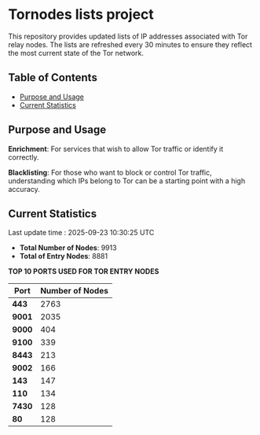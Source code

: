 # Tornodes lists project

This repository provides updated lists of IP addresses associated with Tor relay nodes. The lists are refreshed every 30 minutes to ensure they reflect the most current state of the Tor network.

## Table of Contents

- [Purpose and Usage](#purpose-and-usage)
- [Current Statistics](#current-statistics)


## Purpose and Usage

**Enrichment**: For services that wish to allow Tor traffic or identify it correctly.

**Blacklisting**: For those who want to block or control Tor traffic, understanding which IPs belong to Tor can be a starting point with a high accuracy.

## Current Statistics

Last update time : 2025-09-23 10:30:25 UTC

- **Total Number of Nodes**: 9913
- **Total of Entry Nodes**: 8881

**TOP 10 PORTS USED FOR TOR ENTRY NODES**

| **Port** | **Number of Nodes** |
|------|-----------------|
| **443**   | 2763  |
| **9001**   | 2035  |
| **9000**   | 404  |
| **9100**   | 339  |
| **8443**   | 213  |
| **9002**   | 166  |
| **143**   | 147  |
| **110**   | 134  |
| **7430**   | 128  |
| **80**   | 128  |

